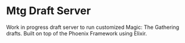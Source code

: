 # Mtg Draft Server

Work in progress draft server to run customized Magic: The Gathering drafts.
Built on top of the Phoenix Framework using Elixir.
